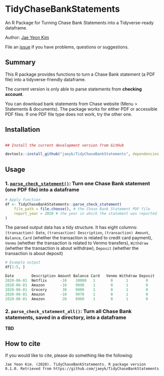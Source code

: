 # TidyChaseBankStatements

An R Package for Turning Chase Bank Statements into a Tidyverse-ready dataframe.

Author: [Jae Yeon Kim](https://jaeyk.github.io/)

File an [issue](https://github.com/jaeyk/TidyChaseBankStatements/issues) if you have problems, questions or suggestions. 

## Summary

This R package provides functions to turn a Chase Bank statement (a PDF file) into a tidyverse-friendly dataframe. 

The current version is only able to parse statements from **checking account**. 

You can download bank statements from Chase website (Menu > Statements & documents). The package works for either PDF or accessible PDF files. If one PDF file type does not work, try the other one. 

## Installation

```r

## Install the current development version from GitHub

devtools::install_github("jaeyk/TidyChaseBankStatements", dependencies = TRUE)
```

## Usage

### 1. [`parse_check_statement()`](https://github.com/jaeyk/TidyChaseBankStatements/blob/main/R/parse_check_statement.r): Turn one Chase Bank statement (one PDF file) into a dataframe 

```r
# Apply function 
df <- TidyChaseBankStatements::parse_check_statement(
    file_path = file.choose(), # the Chase Bank Statement PDF file 
    report_year = 2020 # the year in which the statement was reported 
)

```

The parsed output data has a tidy structure. It has eight columns: `(transaction) Date`, `(transaction) Description`, `(transaction) Amount`, `Balance`, `Card` (whether the transaction is related to credit card payment), `Venmo` (whether the transaction is related to Venmo transfers), `Withdraw` (whether the transaction is about withdraw), `Deposit` (whether the transaction is about deposit)

```r
# Example output 
df[1:5, ]

Date        Description Amount Balance Card   Venmo Withdraw Deposit 
2020-06-01	Netflix	     -10	10000  	1   	0	   1	    0
2020-06-01	Amazon	     -10	9990	1   	0	   1  	    0
2020-06-01	Grocery	      30	9980	1   	0	   1 	    0
2020-06-01	Amazon	     -10	9970	1	    0	   1 	    0
2020-06-01	Amazon	      20	9960	1   	0	   1 	    0
```

### 2. `parse_check_statement_all()`: Turn all Chase Bank statements, saved in a directory, into a dataframe 

**TBD**

## How to cite

If you would like to cite, please do something like the following:

```
Jae Yeon Kim. (2020). TidyChaseBankStatements. R package version 0.1.0. Retrieved from https://github.com/jaeyk/TidyChaseBankStatements
```
